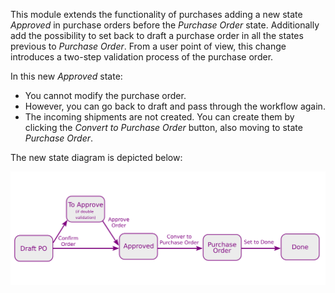 This module extends the functionality of purchases adding a new state
*Approved* in purchase orders before the *Purchase Order* state.
Additionally add the possibility to set back to draft a purchase order
in all the states previous to *Purchase Order*. From a user point of
view, this change introduces a two-step validation process of the
purchase order.

In this new *Approved* state:

- You cannot modify the purchase order.
- However, you can go back to draft and pass through the workflow again.
- The incoming shipments are not created. You can create them by
  clicking the *Convert to Purchase Order* button, also moving to state
  *Purchase Order*.

The new state diagram is depicted below:

![New states diagram](https://raw.githubusercontent.com/OCA/purchase-workflow/12.0/purchase_order_approved/static/description/schema.png)
